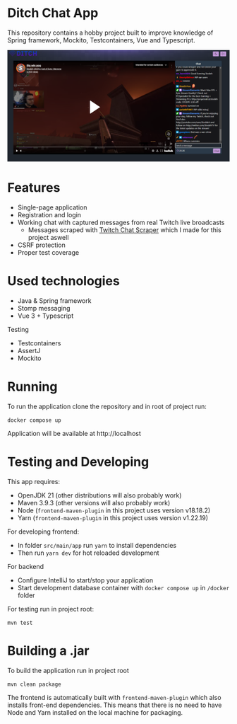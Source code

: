 # Ditch Chat App

This repository contains a hobby project built to improve knowledge of Spring framework, Mockito, Testcontainers, Vue and Typescript.

![](/screenshot.png "Screenshot of app")

# Features
- Single-page application 
- Registration and login
- Working chat with captured messages from real Twitch live broadcasts
  - Messages scraped with [Twitch Chat Scraper](https://github.com/karl977/TwitchChatScraper) which I made for this project aswell
- CSRF protection
- Proper test coverage

# Used technologies
- Java & Spring framework
- Stomp messaging
- Vue 3 + Typescript

Testing
- Testcontainers
- AssertJ
- Mockito

# Running
To run the application clone the repository and in root of project run:
```
docker compose up
```
Application will be available at http://localhost

# Testing and Developing
This app requires:
- OpenJDK 21 (other distributions will also probably work)
- Maven 3.9.3 (other versions will also probably work)
- Node (`frontend-maven-plugin` in this project uses version v18.18.2)
- Yarn (`frontend-maven-plugin` in this project uses version v1.22.19)

For developing frontend:
- In folder `src/main/app` run `yarn` to install dependencies
- Then run `yarn dev` for hot reloaded development

For backend 
- Configure IntelliJ to start/stop your application
- Start development database container with `docker compose up` in `/docker` folder

For testing run in project root:
```
mvn test
```

# Building a .jar
To build the application run in project root
```
mvn clean package
```
The frontend is automatically built with `frontend-maven-plugin` which also installs front-end dependencies.
This means that there is no need to have Node and Yarn installed on the local machine for packaging.